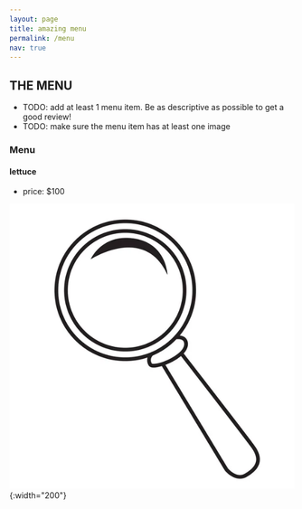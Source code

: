 ```yaml
---
layout: page
title: amazing menu
permalink: /menu
nav: true
---
```


## THE MENU 

- TODO: add at least 1 menu item. Be as descriptive as possible to get a good review!
- TODO: make sure the menu item has at least one image

### Menu

#### lettuce

- price: $100

![images](assets/images/magnifying-glass-logo.jpeg){:width="200"}
